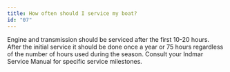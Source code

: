 ```yaml
---
title: How often should I service my boat?
id: "07"
---
```

Engine and transmission should be serviced after the first 10-20 hours.  After the initial service it should be done once a year or 75 hours regardless of the number of hours used during the season.  Consult your Indmar Service Manual for specific service milestones. 

